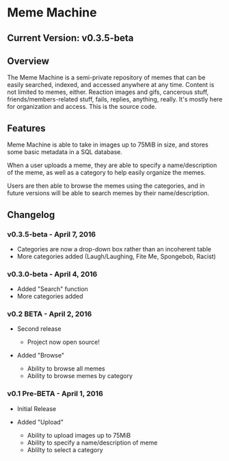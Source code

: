 # Meme Machine

## Current Version: v0.3.5-beta

## Overview

The Meme Machine is a semi-private repository of memes that can be easily searched, indexed, and accessed anywhere at any time. Content is not limited to memes, either. Reaction images and gifs, cancerous stuff, friends/members-related stuff, fails, replies, anything, really. It's mostly here for organization and access. This is the source code.

## Features

Meme Machine is able to take in images up to 75MiB in size, and stores some basic metadata in a SQL database.

When a user uploads a meme, they are able to specify a name/description of the meme, as well as a category to help easily organize the memes.

Users are then able to browse the memes using the categories, and in future versions will be able to search memes by their name/description.

## Changelog

### v0.3.5-beta - April 7, 2016

- Categories are now a drop-down box rather than an incoherent table
- More categories added (Laugh/Laughing, Fite Me, Spongebob, Racist)

### v0.3.0-beta - April 4, 2016

- Added "Search" function
- More categories added

### v0.2 BETA - April 2, 2016

- Second release
  - Project now open source!
	
- Added "Browse"
  - Ability to browse all memes
  - Ability to browse memes by category

### v0.1 Pre-BETA - April 1, 2016

- Initial Release
    
- Added "Upload"
  - Ability to upload images up to 75MiB
  - Ability to specify a name/description of meme
  - Ablilty to select a category
